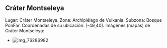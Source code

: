## Cráter Montseleya
Lugar: Cráter Montseleya.
Zona: Archipiélago de Vulkania.
Subzona: Bosque PonFar.
Coordenadas de su ubicación: [-49,40].
Imágenes (mapas) de Cráter Montseleya:
- ![img_76286982](https://media.discordapp.net/attachments/1115311447145193482/1115366347166191646/76286982.jpg)